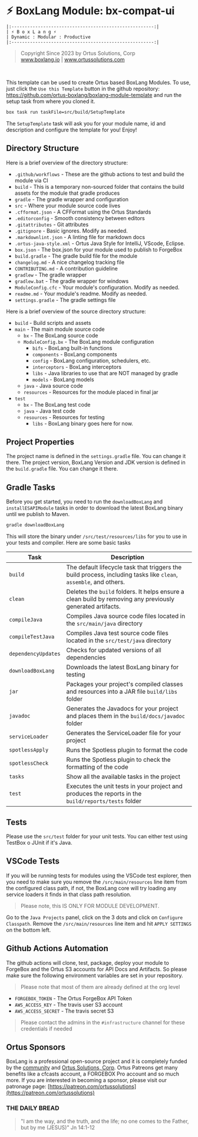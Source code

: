 # ⚡︎ BoxLang Module: bx-compat-ui

```
|:------------------------------------------------------:|
| ⚡︎ B o x L a n g ⚡︎
| Dynamic : Modular : Productive
|:------------------------------------------------------:|
```

<blockquote>
	Copyright Since 2023 by Ortus Solutions, Corp
	<br>
	<a href="https://www.boxlang.io">www.boxlang.io</a> |
	<a href="https://www.ortussolutions.com">www.ortussolutions.com</a>
</blockquote>

<p>&nbsp;</p>

This template can be used to create Ortus based BoxLang Modules. To use, just click the `Use this Template` button in the github repository: https://github.com/ortus-boxlang/boxlang-module-template and run the setup task from where you cloned it.

```bash
box task run taskFile=src/build/SetupTemplate
```

The `SetupTemplate` task will ask you for your module name, id and description and configure the template for you! Enjoy!

## Directory Structure

Here is a brief overview of the directory structure:

- `.github/workflows` - These are the github actions to test and build the module via CI
- `build` - This is a temporary non-sourced folder that contains the build assets for the module that gradle produces
- `gradle` - The gradle wrapper and configuration
- `src` - Where your module source code lives
- `.cfformat.json` - A CFFormat using the Ortus Standards
- `.editorconfig` - Smooth consistency between editors
- `.gitattributes` - Git attributes
- `.gitignore` - Basic ignores. Modify as needed.
- `.markdownlint.json` - A linting file for markdown docs
- `.ortus-java-style.xml` - Ortus Java Style for IntelliJ, VScode, Eclipse.
- `box.json` - The box.json for your module used to publish to ForgeBox
- `build.gradle` - The gradle build file for the module
- `changelog.md` - A nice changelog tracking file
- `CONTRIBUTING.md` - A contribution guideline
- `gradlew` - The gradle wrapper
- `gradlew.bat` - The gradle wrapper for windows
- `ModuleConfig.cfc` - Your module's configuration. Modify as needed.
- `readme.md` - Your module's readme. Modify as needed.
- `settings.gradle` - The gradle settings file

Here is a brief overview of the source directory structure:

- `build` - Build scripts and assets
- `main` - The main module source code
  - `bx` - The BoxLang source code
  - `ModuleConfig.bx` - The BoxLang module configuration
    - `bifs` - BoxLang built-in functions
    - `components` - BoxLang components
    - `config` - BoxLang configuration, schedulers, etc.
    - `interceptors` - BoxLang interceptors
    - `libs` - Java libraries to use that are NOT managed by gradle
    - `models` - BoxLang models
  - `java` - Java source code
  - `resources` - Resources for the module placed in final jar
- `test`
  - `bx` - The BoxLang test code
  - `java` - Java test code
  - `resources` - Resources for testing
    - `libs` - BoxLang binary goes here for now.

## Project Properties

The project name is defined in the `settings.gradle` file. You can change it there.
The project version, BoxLang Version and JDK version is defined in the `build.gradle` file. You can change it there.

## Gradle Tasks

Before you get started, you need to run the `downloadBoxLang` and `installESAPIModule` tasks in order to download the latest BoxLang binary until we publish to Maven.

```bash
gradle downloadBoxLang
```

This will store the binary under `/src/test/resources/libs` for you to use in your tests and compiler. Here are some basic tasks

| Task                | Description                                                                                                       |
| ------------------- | ----------------------------------------------------------------------------------------------------------------- |
| `build`             | The default lifecycle task that triggers the build process, including tasks like `clean`, `assemble`, and others. |
| `clean`             | Deletes the `build` folders. It helps ensure a clean build by removing any previously generated artifacts.        |
| `compileJava`       | Compiles Java source code files located in the `src/main/java` directory                                          |
| `compileTestJava`   | Compiles Java test source code files located in the `src/test/java` directory                                     |
| `dependencyUpdates` | Checks for updated versions of all dependencies                                                                   |
| `downloadBoxLang`   | Downloads the latest BoxLang binary for testing                                                                   |
| `jar`               | Packages your project's compiled classes and resources into a JAR file `build/libs` folder                        |
| `javadoc`           | Generates the Javadocs for your project and places them in the `build/docs/javadoc` folder                        |
| `serviceLoader`     | Generates the ServiceLoader file for your project                                                                 |
| `spotlessApply`     | Runs the Spotless plugin to format the code                                                                       |
| `spotlessCheck`     | Runs the Spotless plugin to check the formatting of the code                                                      |
| `tasks`             | Show all the available tasks in the project                                                                       |
| `test`              | Executes the unit tests in your project and produces the reports in the `build/reports/tests` folder              |

## Tests

Please use the `src/test` folder for your unit tests. You can either test using TestBox o JUnit if it's Java.

## VSCode Tests

If you will be running tests for modules using the VSCode test explorer, then you need to make sure you remove the `/src/main/resources` line item from the configured class path, if not, the BoxLang core will try loading any service loaders it finds in that class path resolution.

> Please note, this IS ONLY FOR MODULE DEVELOPMENT.

Go to the `Java Projects` panel, click on the 3 dots and click on `Configure Classpath`. Remove the `/src/main/resources` line item and hit `APPLY SETTINGS` on the bottom left.

## Github Actions Automation

The github actions will clone, test, package, deploy your module to ForgeBox and the Ortus S3 accounts for API Docs and Artifacts. So please make sure the following environment variables are set in your repository.

> Please note that most of them are already defined at the org level

- `FORGEBOX_TOKEN` - The Ortus ForgeBox API Token
- `AWS_ACCESS_KEY` - The travis user S3 account
- `AWS_ACCESS_SECRET` - The travis secret S3

> Please contact the admins in the `#infrastructure` channel for these credentials if needed

## Ortus Sponsors

BoxLang is a professional open-source project and it is completely funded by the [community](https://patreon.com/ortussolutions) and [Ortus Solutions, Corp](https://www.ortussolutions.com). Ortus Patreons get many benefits like a cfcasts account, a FORGEBOX Pro account and so much more. If you are interested in becoming a sponsor, please visit our patronage page: [https://patreon.com/ortussolutions](https://patreon.com/ortussolutions)

### THE DAILY BREAD

> "I am the way, and the truth, and the life; no one comes to the Father, but by me (JESUS)" Jn 14:1-12
